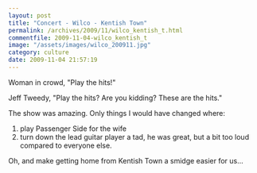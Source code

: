 ```yaml
---
layout: post
title: "Concert - Wilco - Kentish Town"
permalink: /archives/2009/11/wilco_kentish_t.html
commentfile: 2009-11-04-wilco_kentish_t
image: "/assets/images/wilco_200911.jpg"
category: culture
date: 2009-11-04 21:57:19
---
```


Woman in crowd, "Play the hits!"

Jeff Tweedy, "Play the hits? Are you kidding? These are the hits."

The show was amazing. Only things I would have changed where:

1.  play Passenger Side for the wife
2.  turn down the lead guitar player a tad, he was great, but a bit too loud compared to everyone else.

Oh, and make getting home from Kentish Town a smidge easier for us...
